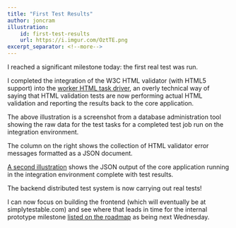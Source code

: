 ```yaml
---
title: "First Test Results"
author: joncram
illustration:
    id: first-test-results
    url: https://i.imgur.com/OztTE.png
excerpt_separator: <!--more-->
---
```

    
I reached a significant milestone today: the first real test was run.

I completed the integration of the W3C HTML validator (with HTML5
support) into the [worker HTML task driver](https://github.com/webignition/worker.simplytestable.com/blob/master/src/SimplyTestable/WorkerBundle/Services/TaskDriver/HtmlValidationTaskDriver.php),
an overly technical way of saying that HTML validation tests are
now performing actual HTML validation and reporting the results back
to the core application.

<!--more-->

The above illustration is a screenshot from a database administration tool
showing the raw data for the test tasks for a completed test job run on
the integration environment.

The column on the right shows the collection of HTML validator error
messages formatted as a JSON document.

[A second illustration](/illustrations/first-test-results-json-response/)
 shows the JSON output of the core application running in the integration environment complete with test results.

The backend distributed test system is now carrying out real tests!

I can now focus on building the frontend (which will eventually be at simplytestable.com)
and see where that leads in time for the internal prototype milestone
[listed on the roadmap](https://simplytestable.com/roadmap/) as being next Wednesday.
